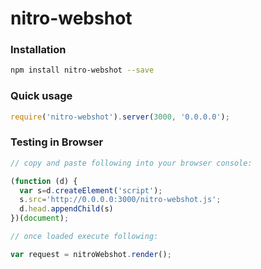 
# nitro-webshot

### Installation

``` sh
npm install nitro-webshot --save
```

### Quick usage

``` js
require('nitro-webshot').server(3000, '0.0.0.0');
```

### Testing in Browser

``` js
// copy and paste following into your browser console:

(function (d) {
  var s=d.createElement('script');
  s.src='http://0.0.0.0:3000/nitro-webshot.js';
  d.head.appendChild(s)
})(document);

// once loaded execute following:

var request = nitroWebshot.render();
```
